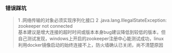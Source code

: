 ### 错误踩坑
> 1 .网络传输的对象必须实现序列化接口
> 2 .java.lang.IllegalStateException: zookeeper not connected  
> 基本建议是增大连接的超时时间或版本本身bug建议降低到较低的版本，但自己测试发现，windows上开启的zookeeper注册中心能测试成功，linux利用docker镜像启动的始终连接不上，防火墙确认已关闭，尚不清楚原因